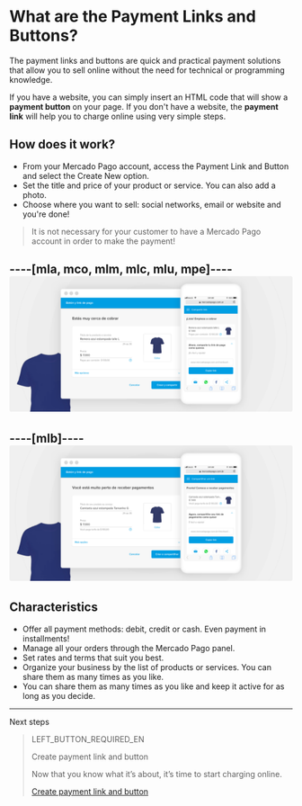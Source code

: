 # What are the Payment Links and Buttons?

The payment links and buttons are quick and practical payment solutions that allow you to sell online without the need for technical or programming knowledge.

If you have a website, you can simply insert an HTML code that will show a **payment button** on your page.
If you don't have a website, the **payment link** will help you to charge online using very simple steps.

## How does it work?
 - From your Mercado Pago account, access the Payment Link and Button and select the Create New option.
 - Set the title and price of your product or service. You can also add a photo.
 - Choose where you want to sell: social networks, email or website and you're done!

> It is not necessary for your customer to have a Mercado Pago account in order to make the payment!

----[mla, mco, mlm, mlc, mlu, mpe]----
![Recibir pagos por redes sociales](/images/button/byl_crear_compartir.png)
------------
----[mlb]----
![Receber pagamentos por redes sociais](/images/button/byl_criar_compartilhar.png)
------------

## Characteristics
 - Offer all payment methods: debit, credit or cash. Even payment in installments!
 - Manage all your orders through the Mercado Pago panel.
 - Set rates and terms that suit you best.
 - Organize your business by the list of products or services. You can share them as many times as you like.
 - You can share them as many times as you like and keep it active for as long as you decide.

---
Next steps
> LEFT_BUTTON_REQUIRED_EN
>
> Create payment link and button
>
> Now that you know what it’s about, it’s time to start charging online.
>
> [Create payment link and button](https://www.mercadopago[FAKER][URL][DOMAIN]/developers/en/guides/payments/button/…/)